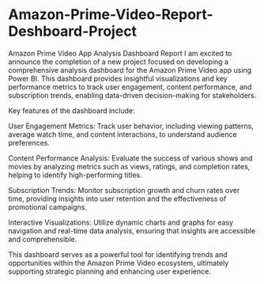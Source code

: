 # Amazon-Prime-Video-Report-Deshboard-Project
Amazon Prime Video App Analysis Dashboard Report  I am excited to announce the completion of a new project focused on developing a comprehensive analysis dashboard for the Amazon Prime Video app using Power BI. This dashboard provides insightful visualizations and key performance metrics to track user engagement, content performance, and subscription trends, enabling data-driven decision-making for stakeholders.

Key features of the dashboard include:

User Engagement Metrics: Track user behavior, including viewing patterns, average watch time, and content interactions, to understand audience preferences.

Content Performance Analysis: Evaluate the success of various shows and movies by analyzing metrics such as views, ratings, and completion rates, helping to identify high-performing titles.

Subscription Trends: Monitor subscription growth and churn rates over time, providing insights into user retention and the effectiveness of promotional campaigns.

Interactive Visualizations: Utilize dynamic charts and graphs for easy navigation and real-time data analysis, ensuring that insights are accessible and comprehensible.

This dashboard serves as a powerful tool for identifying trends and opportunities within the Amazon Prime Video ecosystem, ultimately supporting strategic planning and enhancing user experience.

